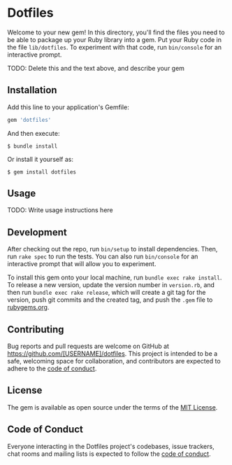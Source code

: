 # Dotfiles

Welcome to your new gem! In this directory, you'll find the files you need to be able to package up your Ruby library into a gem. Put your Ruby code in the file `lib/dotfiles`. To experiment with that code, run `bin/console` for an interactive prompt.

TODO: Delete this and the text above, and describe your gem

## Installation

Add this line to your application's Gemfile:

```ruby
gem 'dotfiles'
```

And then execute:

    $ bundle install

Or install it yourself as:

    $ gem install dotfiles

## Usage

TODO: Write usage instructions here

## Development

After checking out the repo, run `bin/setup` to install dependencies. Then, run `rake spec` to run the tests. You can also run `bin/console` for an interactive prompt that will allow you to experiment.

To install this gem onto your local machine, run `bundle exec rake install`. To release a new version, update the version number in `version.rb`, and then run `bundle exec rake release`, which will create a git tag for the version, push git commits and the created tag, and push the `.gem` file to [rubygems.org](https://rubygems.org).

## Contributing

Bug reports and pull requests are welcome on GitHub at https://github.com/[USERNAME]/dotfiles. This project is intended to be a safe, welcoming space for collaboration, and contributors are expected to adhere to the [code of conduct](https://github.com/[USERNAME]/dotfiles/blob/master/CODE_OF_CONDUCT.md).

## License

The gem is available as open source under the terms of the [MIT License](https://opensource.org/licenses/MIT).

## Code of Conduct

Everyone interacting in the Dotfiles project's codebases, issue trackers, chat rooms and mailing lists is expected to follow the [code of conduct](https://github.com/[USERNAME]/dotfiles/blob/master/CODE_OF_CONDUCT.md).
